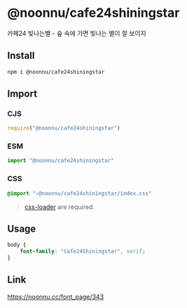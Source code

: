 # @noonnu/cafe24shiningstar
카페24 빛나는별 - 숲 속에 가면 빛나는 별이 잘 보이지

## Install
```sh
npm i @noonnu/cafe24shiningstar
```
## Import
### CJS
```js
require("@noonnu/cafe24shiningstar")
```
### ESM
```js
import "@noonnu/cafe24shiningstar"
```
### CSS 
```css
@import "~@noonnu/cafe24shiningstar/index.css"
```
> [css-loader](https://github.com/webpack-contrib/css-loader) are required.

## Usage
```css
body {
    font-family: "Cafe24Shiningstar", serif;
}
```

## Link
https://noonnu.cc/font_page/343